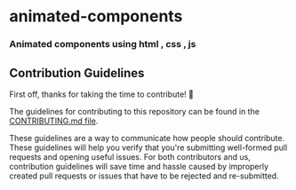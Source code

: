 # animated-components

### Animated components using html , css , js




## Contribution Guidelines

First off, thanks for taking the time to contribute! :tada:

The guidelines for contributing to this repository can be found in the [CONTRIBUTING.md file](https://github.com/PCCoE-Hacktoberfest-21/animated-components/blob/main/CONTRIBUTING.md). 

These guidelines are a way to communicate how people should contribute. These guidelines will help you verify that you're submitting well-formed pull requests and opening useful issues. For both contributors and us, contribution guidelines will save time and hassle caused by improperly created pull requests or issues that have to be rejected and re-submitted.

